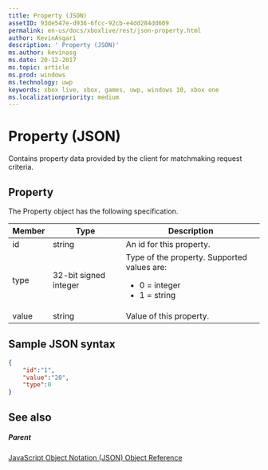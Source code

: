 ```yaml
---
title: Property (JSON)
assetID: 93de547e-d936-6fcc-92cb-e4dd284dd609
permalink: en-us/docs/xboxlive/rest/json-property.html
author: KevinAsgari
description: ' Property (JSON)'
ms.author: kevinasg
ms.date: 20-12-2017
ms.topic: article
ms.prod: windows
ms.technology: uwp
keywords: xbox live, xbox, games, uwp, windows 10, xbox one
ms.localizationpriority: medium
---
```



# Property (JSON)
Contains property data provided by the client for matchmaking request criteria.
<a id="ID4EN"></a>


## Property

The Property object has the following specification.

| Member| Type| Description|
| --- | --- | --- |
| id| string| An id for this property.|
| type| 32-bit signed integer | Type of the property. Supported values are: <ul><li>0 = integer</li><li>1 = string</li></ul>| 
| value| string| Value of this property.|

<a id="ID4EGC"></a>


## Sample JSON syntax


```json
{
    "id":"1",
    "value":"20",
    "type":0
}

```


<a id="ID4EPC"></a>


## See also

<a id="ID4ERC"></a>


##### Parent

[JavaScript Object Notation (JSON) Object Reference](atoc-xboxlivews-reference-json.md)
